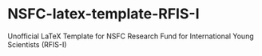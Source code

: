 # NSFC-latex-template-RFIS-I
Unofficial LaTeX Template for NSFC Research Fund for International Young Scientists (RFIS-I)
